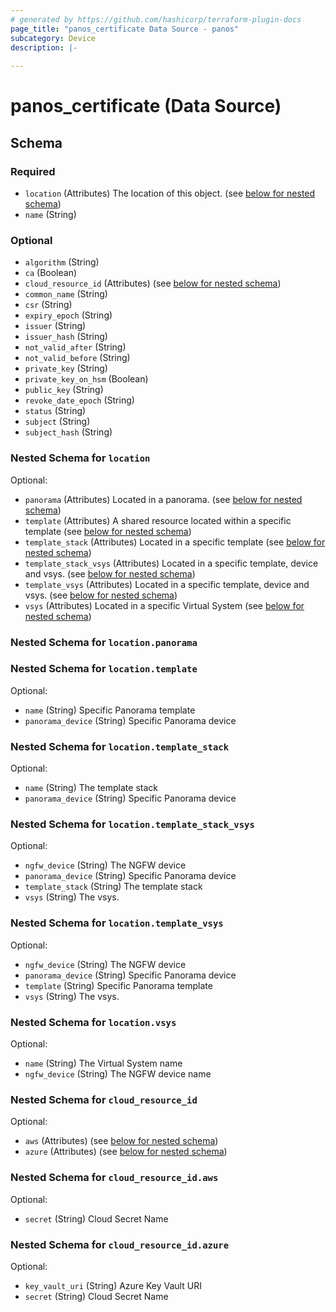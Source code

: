 ```yaml
---
# generated by https://github.com/hashicorp/terraform-plugin-docs
page_title: "panos_certificate Data Source - panos"
subcategory: Device
description: |-
  
---
```


# panos_certificate (Data Source)





<!-- schema generated by tfplugindocs -->
## Schema

### Required

- `location` (Attributes) The location of this object. (see [below for nested schema](#nestedatt--location))
- `name` (String)

### Optional

- `algorithm` (String)
- `ca` (Boolean)
- `cloud_resource_id` (Attributes) (see [below for nested schema](#nestedatt--cloud_resource_id))
- `common_name` (String)
- `csr` (String)
- `expiry_epoch` (String)
- `issuer` (String)
- `issuer_hash` (String)
- `not_valid_after` (String)
- `not_valid_before` (String)
- `private_key` (String)
- `private_key_on_hsm` (Boolean)
- `public_key` (String)
- `revoke_date_epoch` (String)
- `status` (String)
- `subject` (String)
- `subject_hash` (String)

<a id="nestedatt--location"></a>
### Nested Schema for `location`

Optional:

- `panorama` (Attributes) Located in a panorama. (see [below for nested schema](#nestedatt--location--panorama))
- `template` (Attributes) A shared resource located within a specific template (see [below for nested schema](#nestedatt--location--template))
- `template_stack` (Attributes) Located in a specific template (see [below for nested schema](#nestedatt--location--template_stack))
- `template_stack_vsys` (Attributes) Located in a specific template, device and vsys. (see [below for nested schema](#nestedatt--location--template_stack_vsys))
- `template_vsys` (Attributes) Located in a specific template, device and vsys. (see [below for nested schema](#nestedatt--location--template_vsys))
- `vsys` (Attributes) Located in a specific Virtual System (see [below for nested schema](#nestedatt--location--vsys))

<a id="nestedatt--location--panorama"></a>
### Nested Schema for `location.panorama`


<a id="nestedatt--location--template"></a>
### Nested Schema for `location.template`

Optional:

- `name` (String) Specific Panorama template
- `panorama_device` (String) Specific Panorama device


<a id="nestedatt--location--template_stack"></a>
### Nested Schema for `location.template_stack`

Optional:

- `name` (String) The template stack
- `panorama_device` (String) Specific Panorama device


<a id="nestedatt--location--template_stack_vsys"></a>
### Nested Schema for `location.template_stack_vsys`

Optional:

- `ngfw_device` (String) The NGFW device
- `panorama_device` (String) Specific Panorama device
- `template_stack` (String) The template stack
- `vsys` (String) The vsys.


<a id="nestedatt--location--template_vsys"></a>
### Nested Schema for `location.template_vsys`

Optional:

- `ngfw_device` (String) The NGFW device
- `panorama_device` (String) Specific Panorama device
- `template` (String) Specific Panorama template
- `vsys` (String) The vsys.


<a id="nestedatt--location--vsys"></a>
### Nested Schema for `location.vsys`

Optional:

- `name` (String) The Virtual System name
- `ngfw_device` (String) The NGFW device name



<a id="nestedatt--cloud_resource_id"></a>
### Nested Schema for `cloud_resource_id`

Optional:

- `aws` (Attributes) (see [below for nested schema](#nestedatt--cloud_resource_id--aws))
- `azure` (Attributes) (see [below for nested schema](#nestedatt--cloud_resource_id--azure))

<a id="nestedatt--cloud_resource_id--aws"></a>
### Nested Schema for `cloud_resource_id.aws`

Optional:

- `secret` (String) Cloud Secret Name


<a id="nestedatt--cloud_resource_id--azure"></a>
### Nested Schema for `cloud_resource_id.azure`

Optional:

- `key_vault_uri` (String) Azure Key Vault URI
- `secret` (String) Cloud Secret Name